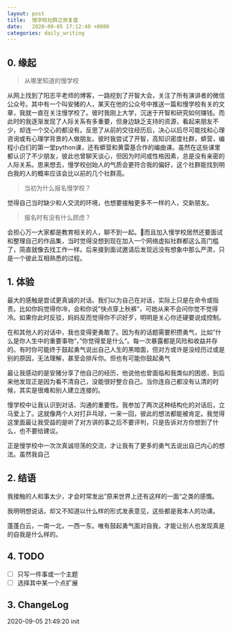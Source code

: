 ```yaml
---
layout: post
title:  慢学校社群之旅复盘
date:   2020-09-05 17:12:40 +0800
categories: daily_writing
---
```


## 0. 缘起 
> 从哪里知道的慢学校

从网上找到了阳志平老师的博客，一路挖到了开智大会，关注了所有演讲者的微信公众号。其中有一个叫安猪的人，某天在他的公众号中推送一篇和慢学校有关的文章，我就一直在关注慢学校了。彼时我刚上大学，沉迷于开智和研究如何赚钱。而此时的我逐渐发现了人际关系有多重要，但身边缺乏支持的资源，看起来朋友不少，却连一个交心的都没有。反思了从前的交往经历后，决心以后尽可能找和心理咨询或有心理学背景的人做朋友。彼时我尝试了开智，高知识密度社群，蟒营，编程小白们的第一堂python课，还有蟒营和黄雷基合作的编曲课。虽然在这些课里都认识了不少朋友，彼此也曾聊天谈心，但因为时间或性格因素，总是没有亲密的人际关系。思来想去，慢学校创始人的气质会更符合我的偏好，这个社群能找到明白我的人的概率应该会比以前的几个社群高。

> 当初为什么报名慢学校？

觉得自己当时缺少和人交流的环境，也想要接触更多不一样的人，交新朋友。

> 报名时有没有什么顾虑？

会担心万一大家都是教育相关的人，聊不到一起。而且加入慢学校居然还要面试和整理自己的作品集，当时觉得没想到现在加入一个网络虚拟社群都这么高门槛了，简直就像去找工作一样。后来接到面试邀请后发现远没有想象中那么严肃，只是一个彼此互相熟悉的过程。

## 1. 体验
最大的感触是尝试更真诚的对话。我们以为自己在对话，实际上只是在命令或指责。比如你妈觉得你冷，会和你说”快点穿上秋裤“，可她从来不会问你觉不觉得冷。如果你此时反驳，妈妈反而觉得你不识好歹，明明是关心你还硬要说成控制。

在和其他人的对话中，我也变得更勇敢了。因为有的话题需要积攒勇气，比如”什么是你人生中的重要事物“，”你觉得爱是什么“。每一次暴露都是风险和收益并存的。有时你可能终于鼓起勇气说出自己人生的黑暗面，但对方或许是没经历过或是别的原因，无法理解，甚至会排斥你。但也有可能你鼓起勇气

最让我感动的是安猪分享了他自己的经历，他说他也曾面临和我类似的困惑，到后来他发现正是因为看不清自己，没能很好整合自己。当你连自己都没有认清的时候，其实是很难和别人建立连接的。

慢学校中让我认识到对话、沟通的重要性。我参加了两次这种结构化的对话后，立马爱上了。这就像两个人对打乒乓球，一来一回，彼此的想法都能被肯定。我觉得这里面最让我受益的是听了对方讲的事之后不要评判，只是告诉对方你想到了什么，也不要给建议。

正是慢学校中一次次真诚坦荡的交流，才让我有了更多的勇气去说出自己内心的想法。虽然我自己


## 2. 结语
我接触的人和事太少，才会时常发出”原来世界上还有这样的一面“之类的感慨。

我明明想说话，却又不知道以什么样的形式发表意见，这些都是我本人的功课。

蓬蓬白云，一南一北，一西一东。唯有鼓起勇气面对自我，才能让别人也发现真是的自我是什么样的。

## 4. TODO
- [ ] 只写一件事或一个主题
- [ ] 选择其中某一个点扩展
  
## 3. ChangeLog
2020-09-05 21:49:20 init 